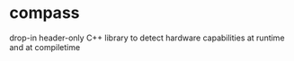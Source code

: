 # compass
drop-in header-only C++ library to detect hardware capabilities at runtime and at compiletime
